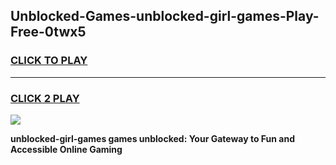 
## Unblocked-Games-unblocked-girl-games-Play-Free-0twx5
<h3>
<a href="https://premium76.site?title=unblocked-girl-games&ref=20M">CLICK TO PLAY</a></h3>
<hr>

<h3>
<a href="https://premium76.site?title=unblocked-girl-games&ref=20M">CLICK 2 PLAY</a>
  
</h3>

<a href="https://premium76.site?title=unblocked-girl-games&ref=19M"><img src="https://clearcache.store/games.png"></a>


**unblocked-girl-games games unblocked: Your Gateway to Fun and Accessible Online Gaming**
